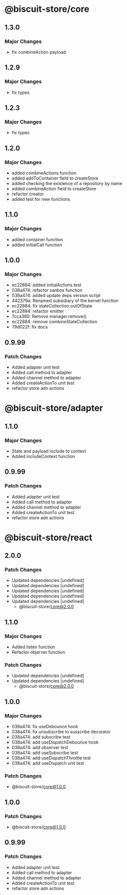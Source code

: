 # @biscuit-store/core

## 1.3.0
### Major Changes

- fix combineAction payload
  
## 1.2.9
### Major Changes

- fix types

## 1.2.3
### Major Changes

- fix types


## 1.2.0
### Major Changes

- added combineActions function
- added addToContainer field to createStore
- added checking the existence of a repository by name
- added combineAction field to createStore
- refactor creator
- added test for new functions

## 1.1.0
### Major Changes
- added container function
- added initialCall  function

## 1.0.0
### Major Changes

- ec22884: added initialActions.test
- 038a474: refactor sanbox function
- 038a474: added update deps version script
- 442379a: Renamed subsidiary of the kernel function
- ec22884: fix stateCollection.outOfState
- ec22884: refactor emitter
- 7cca360: Remove manager.remove()
- ec22884: remove combineStateCollection
- 79d022f: fix docs

## 0.9.99
### Patch Changes

- Added adapter unit test
- Added call method to adapter
- Added channel method to adapter
- Added createActionTo unit test
- refactor store adn actions

# @biscuit-store/adapter

## 1.1.0
### Major Changes

- State and payload include to context
- Added includeContext function

## 0.9.99
### Patch Changes

- Added adapter unit test
- Added call method to adapter
- Added channel method to adapter
- Added createActionTo unit test
- refactor store adn actions

# @biscuit-store/react

## 2.0.0
### Patch Changes

- Updated dependencies [undefined]
- Updated dependencies [undefined]
- Updated dependencies [undefined]
- Updated dependencies [undefined]
- Updated dependencies [undefined]
  - @biscuit-store/core@2.0.0

## 1.1.0
### Major Changes

- Added listen function
- Refactor objerver function

### Patch Changes

- Updated dependencies [undefined]
- Updated dependencies [undefined]
  - @biscuit-store/core@2.0.0

## 1.0.0
### Major Changes

- 038a474: fix useDebounce hook
- 038a474: fix unsubscribe to susscribe decorator
- 038a474: add subscribe test
- 038a474: add useDispatchDebounce hook
- 038a474: add observer test
- 038a474: add useSubscribe test
- 038a474: add useDispatchThrottle test
- 038a474: add useDispatch unit test

### Patch Changes
  - @biscuit-store/core@1.0.0

## 1.0.0
### Patch Changes
  - @biscuit-store/core@1.0.0

## 0.9.99
### Patch Changes

- Added adapter unit test
- Added call method to adapter
- Added channel method to adapter
- Added createActionTo unit test
- refactor store adn actions
